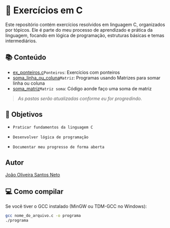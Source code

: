 # 🧠 Exercícios em C

Este repositório contém exercícios resolvidos em linguagem C, organizados por tópicos. Ele é parte do meu processo de aprendizado e prática da linguagem, focando em lógica de programação, estruturas básicas e temas intermediários.

## 📚 Conteúdo

- [ex_ponteiros.c](ex_ponteiros.c)`Ponteiros`: Exercícios com ponteiros
- [soma_linha_ou_coluna](soma_linha_ou_coluna.c)`Matriz`: Programas usando Matrizes para somar linha ou coluna
- [soma_matriz](soma_matriz.c)`Matriz soma`: Código aonde faço uma soma de matriz

> *As pastas serão atualizadas conforme eu for progredindo.*

## 📌 Objetivos

- `Praticar fundamentos da linguagem C`

- `Desenvolver lógica de programação`

- `Documentar meu progresso de forma aberta`

## Autor

[João Oliveira Santos Neto](https://github.com/OliveiraJSN)

## 💻 Como compilar

Se você tiver o GCC instalado (MinGW ou TDM-GCC no Windows):

```bash
gcc nome_do_arquivo.c -o programa
./programa

 